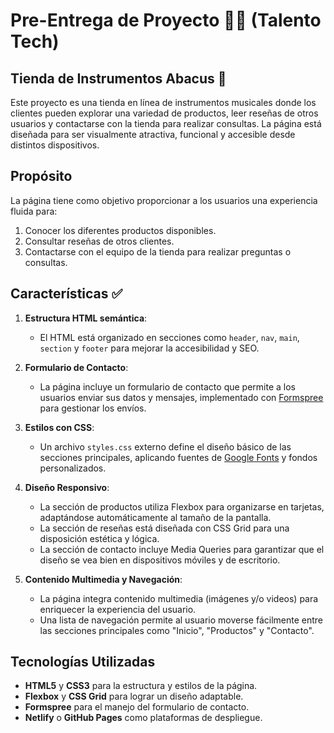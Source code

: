 # Pre-Entrega de Proyecto 👨‍💻 (Talento Tech) 
## Tienda de Instrumentos Abacus 🎷
Este proyecto es una tienda en línea de instrumentos musicales donde los clientes pueden explorar una variedad de productos, leer reseñas de otros usuarios y contactarse con la tienda para realizar consultas. La página está diseñada para ser visualmente atractiva, funcional y accesible desde distintos dispositivos.

## Propósito 
La página tiene como objetivo proporcionar a los usuarios una experiencia fluida para:
1. Conocer los diferentes productos disponibles.
2. Consultar reseñas de otros clientes.
3. Contactarse con el equipo de la tienda para realizar preguntas o consultas.

## Características ✅
1. **Estructura HTML semántica**:
   - El HTML está organizado en secciones como `header`, `nav`, `main`, `section` y `footer` para mejorar la accesibilidad y SEO.

2. **Formulario de Contacto**:
   - La página incluye un formulario de contacto que permite a los usuarios enviar sus datos y mensajes, implementado con [Formspree](https://formspree.io/) para gestionar los envíos.

3. **Estilos con CSS**:
   - Un archivo `styles.css` externo define el diseño básico de las secciones principales, aplicando fuentes de [Google Fonts](https://fonts.google.com/) y fondos personalizados.

4. **Diseño Responsivo**:
   - La sección de productos utiliza Flexbox para organizarse en tarjetas, adaptándose automáticamente al tamaño de la pantalla.
   - La sección de reseñas está diseñada con CSS Grid para una disposición estética y lógica.
   - La sección de contacto incluye Media Queries para garantizar que el diseño se vea bien en dispositivos móviles y de escritorio.

5. **Contenido Multimedia y Navegación**:
   - La página integra contenido multimedia (imágenes y/o videos) para enriquecer la experiencia del usuario.
   - Una lista de navegación permite al usuario moverse fácilmente entre las secciones principales como "Inicio", "Productos" y "Contacto".

## Tecnologías Utilizadas
- **HTML5** y **CSS3** para la estructura y estilos de la página.
- **Flexbox** y **CSS Grid** para lograr un diseño adaptable.
- **Formspree** para el manejo del formulario de contacto.
- **Netlify** o **GitHub Pages** como plataformas de despliegue.



